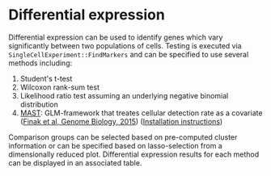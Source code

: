# Differential expression

Differential expression can be used to identify genes which vary significantly between two populations of cells. Testing is executed via `SingleCellExperiment::FindMarkers` and can be specified to use several methods including:
1. Student's t-test
2. Wilcoxon rank-sum test
3. Likelihood ratio test assuming an underlying negative binomial distribution
4. [MAST](https://github.com/RGLab/MAST): GLM-framework that treates cellular detection rate as a covariate ([Finak et al, Genome Biology, 2015](https://www.ncbi.nlm.nih.gov/pmc/articles/PMC4676162/)) ([Installation instructions](https://github.com/RGLab/MAST))

Comparison groups can be selected based on pre-computed cluster information or can be specified based on lasso-selection from a dimensionally reduced plot. Differential expression results for each method can be displayed in an associated table. 
